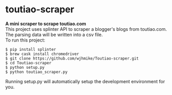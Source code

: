 # toutiao-scraper  

**A mini scraper to scrape toutiao.com**  
This project uses splinter API to scraper a blogger's blogs from toutiao.com. The parsing data will be written into a csv file.  
To run this project:  
```
$ pip install splinter  
$ brew cask install chromedriver
$ git clone https://github.com/wjhmike/Toutiao-scraper.git  
$ cd Toutiao-scraper  
$ python setup.py  
$ python toutiao_scraper.py
```
Running setup.py will automatically setup the development environment for you.
